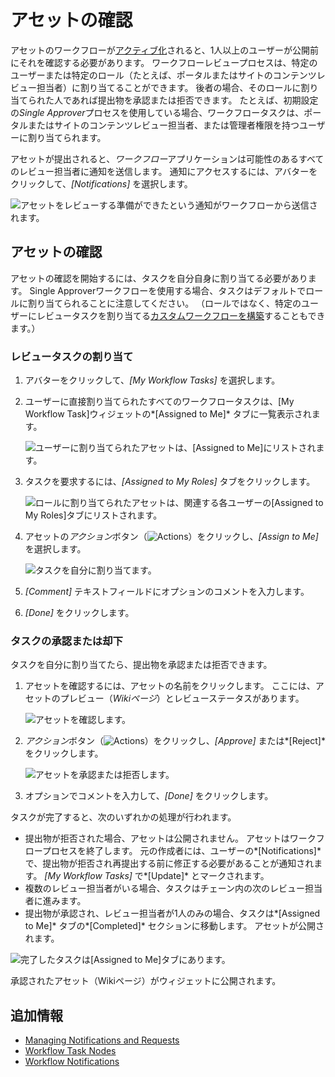 # アセットの確認

アセットのワークフローが[アクティブ化](./activating-workflow.md)されると、1人以上のユーザーが公開前にそれを確認する必要があります。 ワークフローレビュープロセスは、特定のユーザーまたは特定のロール（たとえば、ポータルまたはサイトのコンテンツレビュー担当者）に割り当てることができます。 後者の場合、そのロールに割り当てられた人であれば提出物を承認または拒否できます。 たとえば、初期設定の*Single Approver*プロセスを使用している場合、ワークフロータスクは、ポータルまたはサイトのコンテンツレビュー担当者、または管理者権限を持つユーザーに割り当てられます。

アセットが提出されると、*ワークフロー*アプリケーションは可能性のあるすべてのレビュー担当者に通知を送信します。 通知にアクセスするには、アバターをクリックして、*[Notifications]* を選択します。

![アセットをレビューする準備ができたという通知がワークフローから送信されます。](./reviewing-assets/images/01.png)

## アセットの確認

アセットの確認を開始するには、タスクを自分自身に割り当てる必要があります。 Single Approverワークフローを使用する場合、タスクはデフォルトでロールに割り当てられることに注意してください。 （ロールではなく、特定のユーザーにレビュータスクを割り当てる[カスタムワークフローを構築](./building-workflows.md)することもできます。）

### レビュータスクの割り当て

1.  アバターをクリックして、*[My Workflow Tasks]* を選択します。

2.  ユーザーに直接割り当てられたすべてのワークフロータスクは、[My Workflow Task]ウィジェットの*[Assigned to Me]* タブに一覧表示されます。

    ![ユーザーに割り当てられたアセットは、[Assigned to Me]にリストされます。](./reviewing-assets/images/02.png)

3.  タスクを要求するには、*[Assigned to My Roles]* タブをクリックします。

    ![ロールに割り当てられたアセットは、関連する各ユーザーの[Assigned to My Roles]タブにリストされます。](./reviewing-assets/images/03.png)

4.  アセットの*アクション*ボタン（![Actions](../../../images/icon-actions.png)）をクリックし、*[Assign to Me]* を選択します。

    ![タスクを自分に割り当てます。](./reviewing-assets/images/04.png)

5.  *[Comment]* テキストフィールドにオプションのコメントを入力します。

6.  *[Done]* をクリックします。

### タスクの承認または却下

タスクを自分に割り当てたら、提出物を承認または拒否できます。

1.  アセットを確認するには、アセットの名前をクリックします。 ここには、アセットのプレビュー（*Wikiページ*）とレビューステータスがあります。

    ![アセットを確認します。](./reviewing-assets/images/05.png)

2.  *アクション*ボタン（![Actions](../../../images/icon-actions.png)）をクリックし、*[Approve]* または*[Reject]* をクリックします。

    ![アセットを承認または拒否します。](./reviewing-assets/images/06.png)

3.  オプションでコメントを入力して、*[Done]* をクリックします。

タスクが完了すると、次のいずれかの処理が行われます。

  - 提出物が拒否された場合、アセットは公開されません。 アセットはワークフロープロセスを終了します。 元の作成者には、ユーザーの*[Notifications]* で、提出物が拒否され再提出する前に修正する必要があることが通知されます。 *[My Workflow Tasks]* で*[Update]* とマークされます。
  - 複数のレビュー担当者がいる場合、タスクはチェーン内の次のレビュー担当者に進みます。
  - 提出物が承認され、レビュー担当者が1人のみの場合、タスクは*[Assigned to Me]* タブの*[Completed]* セクションに移動します。 アセットが公開されます。

![完了したタスクは[Assigned to Me]タブにあります。](./reviewing-assets/images/07.png)

承認されたアセット（Wikiページ）がウィジェットに公開されます。

## 追加情報

  - [Managing Notifications and Requests](../../../collaboration-and-social/notifications-and-requests/user-guide/managing-notifications-and-requests.md)
  - [Workflow Task Nodes](https://help.liferay.com/hc/articles/360028834732-Workflow-Task-Nodes#assignments)
  - [Workflow Notifications](https://help.liferay.com/hc/articles/360028834772-Workflow-Notifications)
